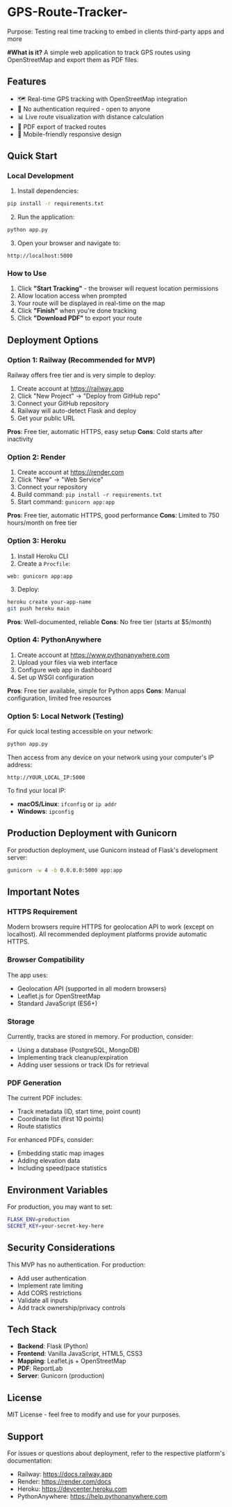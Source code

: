 # GPS-Route-Tracker-
Purpose: Testing real time tracking to embed in clients third-party apps and more


**#What is it?**
A simple web application to track GPS routes using OpenStreetMap and export them as PDF files.

## Features

- 🗺️ Real-time GPS tracking with OpenStreetMap integration
- 📍 No authentication required - open to anyone
- 📊 Live route visualization with distance calculation
- 📄 PDF export of tracked routes
- 📱 Mobile-friendly responsive design

## Quick Start

### Local Development

1. Install dependencies:
```bash
pip install -r requirements.txt
```

2. Run the application:
```bash
python app.py
```

3. Open your browser and navigate to:
```
http://localhost:5000
```

### How to Use

1. Click **"Start Tracking"** - the browser will request location permissions
2. Allow location access when prompted
3. Your route will be displayed in real-time on the map
4. Click **"Finish"** when you're done tracking
5. Click **"Download PDF"** to export your route

## Deployment Options

### Option 1: Railway (Recommended for MVP)

Railway offers free tier and is very simple to deploy:

1. Create account at https://railway.app
2. Click "New Project" → "Deploy from GitHub repo"
3. Connect your GitHub repository
4. Railway will auto-detect Flask and deploy
5. Get your public URL

**Pros**: Free tier, automatic HTTPS, easy setup
**Cons**: Cold starts after inactivity

### Option 2: Render

1. Create account at https://render.com
2. Click "New" → "Web Service"
3. Connect your repository
4. Build command: `pip install -r requirements.txt`
5. Start command: `gunicorn app:app`

**Pros**: Free tier, automatic HTTPS, good performance
**Cons**: Limited to 750 hours/month on free tier

### Option 3: Heroku

1. Install Heroku CLI
2. Create a `Procfile`:
```
web: gunicorn app:app
```
3. Deploy:
```bash
heroku create your-app-name
git push heroku main
```

**Pros**: Well-documented, reliable
**Cons**: No free tier (starts at $5/month)

### Option 4: PythonAnywhere

1. Create account at https://www.pythonanywhere.com
2. Upload your files via web interface
3. Configure web app in dashboard
4. Set up WSGI configuration

**Pros**: Free tier available, simple for Python apps
**Cons**: Manual configuration, limited free resources

### Option 5: Local Network (Testing)

For quick local testing accessible on your network:

```bash
python app.py
```

Then access from any device on your network using your computer's IP address:
```
http://YOUR_LOCAL_IP:5000
```

To find your local IP:
- **macOS/Linux**: `ifconfig` or `ip addr`
- **Windows**: `ipconfig`

## Production Deployment with Gunicorn

For production deployment, use Gunicorn instead of Flask's development server:

```bash
gunicorn -w 4 -b 0.0.0.0:5000 app:app
```

## Important Notes

### HTTPS Requirement

Modern browsers require HTTPS for geolocation API to work (except on localhost). All recommended deployment platforms provide automatic HTTPS.

### Browser Compatibility

The app uses:
- Geolocation API (supported in all modern browsers)
- Leaflet.js for OpenStreetMap
- Standard JavaScript (ES6+)

### Storage

Currently, tracks are stored in memory. For production, consider:
- Using a database (PostgreSQL, MongoDB)
- Implementing track cleanup/expiration
- Adding user sessions or track IDs for retrieval

### PDF Generation

The current PDF includes:
- Track metadata (ID, start time, point count)
- Coordinate list (first 10 points)
- Route statistics

For enhanced PDFs, consider:
- Embedding static map images
- Adding elevation data
- Including speed/pace statistics

## Environment Variables

For production, you may want to set:

```bash
FLASK_ENV=production
SECRET_KEY=your-secret-key-here
```

## Security Considerations

This MVP has no authentication. For production:
- Add user authentication
- Implement rate limiting
- Add CORS restrictions
- Validate all inputs
- Add track ownership/privacy controls

## Tech Stack

- **Backend**: Flask (Python)
- **Frontend**: Vanilla JavaScript, HTML5, CSS3
- **Mapping**: Leaflet.js + OpenStreetMap
- **PDF**: ReportLab
- **Server**: Gunicorn (production)

## License

MIT License - feel free to modify and use for your purposes.

## Support

For issues or questions about deployment, refer to the respective platform's documentation:
- Railway: https://docs.railway.app
- Render: https://render.com/docs
- Heroku: https://devcenter.heroku.com
- PythonAnywhere: https://help.pythonanywhere.com
